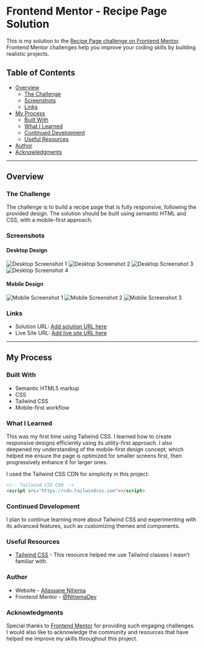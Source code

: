 # Frontend Mentor - Recipe Page Solution

This is my solution to the [Recipe Page challenge on Frontend Mentor](https://www.frontendmentor.io/challenges/recipe-page-KiTsR8QQKm). Frontend Mentor challenges help you improve your coding skills by building realistic projects.

## Table of Contents

- [Overview](#overview)
  - [The Challenge](#the-challenge)
  - [Screenshots](#screenshots)
  - [Links](#links)
- [My Process](#my-process)
  - [Built With](#built-with)
  - [What I Learned](#what-i-learned)
  - [Continued Development](#continued-development)
  - [Useful Resources](#useful-resources)
- [Author](#author)
- [Acknowledgments](#acknowledgments)

---

## Overview

### The Challenge

The challenge is to build a recipe page that is fully responsive, following the provided design. The solution should be built using semantic HTML and CSS, with a mobile-first approach.

### Screenshots

#### Desktop Design
![Desktop Screenshot 1](./screenshots/recipePage-desktop%20(2).png)
![Desktop Screenshot 2](./screenshots/recipePage-desktop%20(3).png)
![Desktop Screenshot 3](./screenshots/recipePage-desktop%20(4).png)
![Desktop Screenshot 4](./screenshots/recipePage-desktop%20(1).png)

#### Mobile Design
![Mobile Screenshot 1](./screenshots/recipePage-mobile%20(2).png)
![Mobile Screenshot 2](./screenshots/recipePage-mobile%20(3).png)
![Mobile Screenshot 3](./screenshots/recipePage-mobile%20(4).png)

### Links

- Solution URL: [Add solution URL here](https://your-solution-url.com)
- Live Site URL: [Add live site URL here](https://your-live-site-url.com)

---

## My Process

### Built With

- Semantic HTML5 markup
- CSS
- Tailwind CSS
- Mobile-first workflow

### What I Learned

This was my first time using Tailwind CSS. I learned how to create responsive designs efficiently using its utility-first approach. I also deepened my understanding of the mobile-first design concept, which helped me ensure the page is optimized for smaller screens first, then progressively enhance it for larger ones.

I used the Tailwind CSS CDN for simplicity in this project:

```html
<!-- Tailwind CSS CDN -->
<script src="https://cdn.tailwindcss.com"></script>
```

### Continued Development

I plan to continue learning more about Tailwind CSS and experimenting with its advanced features, such as customizing themes and components.

### Useful Resources

- [Tailwind CSS](https://tailwindcss.com/) - This resource helped me use Tailwind classes I wasn’t familiar with.

### Author

- Website - [Allassane Nitiema](https://github.com/NitiemaDev)
- Frontend Mentor - [@NitiemaDev](https://www.frontendmentor.io/profile/NitiemaDev)

### Acknowledgments

Special thanks to [Frontend Mentor](https://www.frontendmentor.io) for providing such engaging challenges. I would also like to acknowledge the community and resources that have helped me improve my skills throughout this project.
